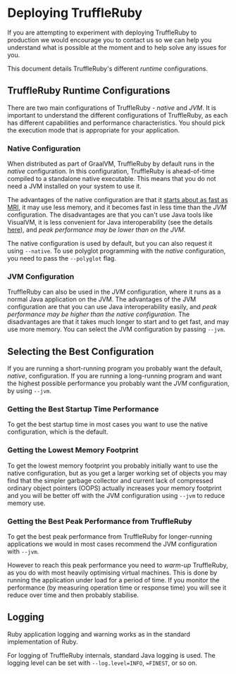 # Deploying TruffleRuby

If you are attempting to experiment with deploying TruffleRuby to production we would encourage you to contact us so we can help you understand what is possible at the moment and to help solve any issues for you.

This document details TruffleRuby's different *runtime* configurations.

## TruffleRuby Runtime Configurations

There are two main configurations of TruffleRuby - *native* and *JVM*.
It is important to understand the different configurations of TruffleRuby, as each has different capabilities and performance characteristics.
You should pick the execution mode that is appropriate for your application.

### Native Configuration

When distributed as part of GraalVM, TruffleRuby by default runs in the *native* configuration.
In this configuration, TruffleRuby is ahead-of-time compiled to a standalone native executable.
This means that you do not need a JVM installed on your system to use it.

The advantages of the native configuration are that it [starts about as fast as MRI](https://eregon.me/blog/2019/04/24/how-truffleruby-startup-became-faster-than-mri.html), it may use less memory, and it becomes fast in less time than the *JVM*
configuration.
The disadvantages are that you can't use Java tools like VisualVM, it is less convenient for Java interoperability (see the details [here](compatibility.md#java-interoperability-with-the-native-configuration)), and *peak performance may be lower than on the JVM*.

The native configuration is used by default, but you can also request it using `--native`.
To use polyglot programming with the *native* configuration, you need to pass the `--polyglot` flag.

### JVM Configuration

TruffleRuby can also be used in the *JVM* configuration, where it runs as a normal Java application on the JVM.
The advantages of the JVM configuration are that you can use Java interoperability easily, and *peak performance may be higher than the native configuration*.
The disadvantages are that it takes much longer to start and to get fast, and may use more memory.
You can select the JVM configuration by passing `--jvm`.

## Selecting the Best Configuration

If you are running a short-running program you probably want the default, *native*, configuration.
If you are running a long-running program and want the highest possible performance you probably want the *JVM* configuration, by using `--jvm`.

### Getting the Best Startup Time Performance

To get the best startup time in most cases you want to use the native configuration, which is the default.

### Getting the Lowest Memory Footprint

To get the lowest memory footprint you probably initially want to use the native configuration, but as you get a larger working set of objects you may find that the simpler garbage collector and current lack of compressed ordinary object pointers (OOPS) actually increases your memory footprint and you will be better off with the JVM configuration using `--jvm` to reduce memory use.

### Getting the Best Peak Performance from TruffleRuby

To get the best peak performance from TruffleRuby for longer-running applications we would in most cases recommend the JVM configuration with `--jvm`.

However to reach this peak performance you need to *warm-up* TruffleRuby, as you do with most heavily optimising virtual machines.
This is done by running the application under load for a period of time.
If you monitor the performance (by measuring operation time or response time) you will see it reduce over time and then probably stabilise.

## Logging

Ruby application logging and warning works as in the standard implementation of Ruby.

For logging of TruffleRuby internals, standard Java logging is used.
The logging level can be set with `--log.level=INFO`, `=FINEST`, or so on.
